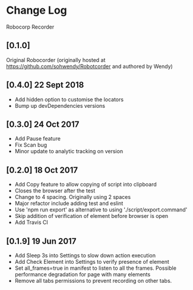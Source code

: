 # Change Log
Robocorp Recorder
## [0.1.0]


Original Robocorder (originally hosted at https://github.com/sohwendy/Robotcorder and authored by Wendy)
## [0.4.0] 22 Sept 2018
- Add hidden option to customise the locators
- Bump up devDependencies versions

## [0.3.0] 24 Oct 2017
- Add Pause feature
- Fix Scan bug
- Minor update to analytic tracking on version

## [0.2.0] 18 Oct 2017
- Add Copy feature to allow copying of script into clipboard
- Closes the browser after the test
- Change to 4 spacing. Originally using 2 spaces
- Major refactor include adding test and eslint
- Use 'npm run export' as alternative to using './script/export.command'
- Skip addition of verification of element before browser is open
- Add Travis CI

## [0.1.9] 19 Jun 2017
- Add Sleep 3s into Settings to slow down action execution
- Add Check Element into Settings to verify presence of element
- Set all_frames=true in manifest to listen to all the frames. Possible performance degradation for page with many elements
- Remove all tabs permissions to prevent recording on other tabs.
